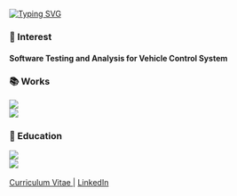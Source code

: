 [![Typing SVG](https://readme-typing-svg.demolab.com?font=Fira+Code&duration=2000&pause=1000&color=13678A8&width=500&lines=Seongdeok+Seo;Student+in+Software+Engineering;Autonomous+Driving+Software)](https://git.io/typing-svg)

### 🚗 Interest

#### Software Testing and Analysis for Vehicle Control System

### 📚 Works

<a href="https://mijungk.github.io/starlab/">
<img src="https://img.shields.io/badge/ STAR LAB Graduate Student @ UNIST-EADBC6?style=for-the-badge"/>  
</a>
<br>
<a href="https://hmg-scholar.recruiter.co.kr/appsite/company/callSubPage?code1=4000&code2=4100">
<img src="https://img.shields.io/badge/ Hyundai R&D Scholarship Student-002C5F?style=for-the-badge&logo=Hyundai&logoColor=white"/>  
</a>

### 🏫 Education  

<a href="https://cse.unist.ac.kr/eng/">
<img src="https://img.shields.io/badge/M.S. Computer Engineering (2022~2024) - UNIST-44c1c4?style=for-the-badge"/>
</a>
<br>
<a href="https://computer.cnu.ac.kr/computer/en/about.do">
<img src="https://img.shields.io/badge/B.S. Computer Engineering (2016~2022) - CNU-001c54?style=for-the-badge"/>  
</a>
<br>
<br>

<a href="https://lake-blade-22f.notion.site/Seong-deok-Seo-1a061cd8d6af4cb4a3fa33a066f69a04">
  Curriculum Vitae
</a>
|
<a href="https://www.linkedin.com/in/seong-deok-seo/">
  LinkedIn
</a>
